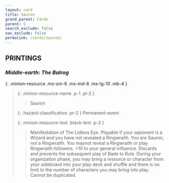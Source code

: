 ```yaml
---
layout: card
title: Sauron
grand_parent: Cards
parent: S
search_exclude: false
nav_exclude: false
permalink: /cards/sauron/
---
```


## PRINTINGS


### _Middle-earth: The Balrog_

{: .minion-resource .mx-sm-6 .mx-md-8 .mx-lg-10 .mb-4 }
> {: .minion-resource-name .p-1 .pl-2 }
> > <div class="hazard-mp"></div>
> > <div class="card-name">Sauron</div>
>
> {: .hazard-classification .pr-2 }
> Permanent-event
>
> {: .minion-resource-text .black-text .p-2 }
> > Manifestation of The Lidless Eye. Playable if your opponent is a Wizard and you have not revealed a Ringwraith. You are Sauron, not a Ringwraith. You maynot reveal a Ringwraith or play Ringwraith followers. +10 to your general influence. Discards and prevents the subsequent play of Bade to Rule. During your organization phase, you may bring a resource or character from your sideboard into your play deck and shuffle and there is no limit to the number of characters you may bring into play. Cannot be duplicated. 
> 
